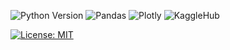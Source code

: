 ![Python Version](https://img.shields.io/badge/python-3.13.3-blue?logo=python)
![Pandas](https://img.shields.io/badge/pandas-2.2.2-lightgrey?logo=pandas)
![Plotly](https://img.shields.io/badge/plotly-5.24.1-blue?logo=plotly)
![KaggleHub](https://img.shields.io/badge/kagglehub-0.3.12-20beff?logo=kaggle)

[![License: MIT](https://img.shields.io/badge/License-MIT-yellow.svg)](LICENSE.md)
